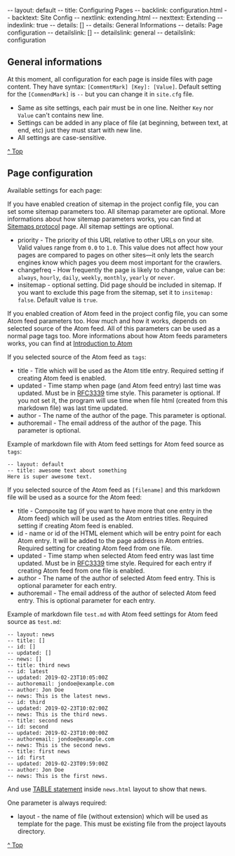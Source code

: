 -- layout: default
-- title: Configuring Pages
-- backlink: configuration.html
-- backtext: Site Config
-- nextlink: extending.html
-- nexttext: Extending
-- indexlink: true
-- details: []
-- details: General Informations
-- details: Page configuration
-- detailslink: []
-- detailslink: general
-- detailslink: configuration
## <a name="general"></a>General informations
At this moment, all configuration for each page is inside files with page
content. They have syntax: `[CommentMark] [Key]: [Value]`. Default setting
for the `[CommendMark]` is `--` but you can change it in `site.cfg` file.

- Same as site settings, each pair must be in one line. Neither `Key` nor
  `Value` can't contains new line.
- Settings can be added in any place of file (at beginning, between text, at
  end, etc) just they must start with new line.
- All settings are case-sensitive.

<a href="#top">^ Top</a>

## <a name="configuration"></a>Page configuration

Available settings for each page:

If you have enabled creation of sitemap in the project config file, you can
set some sitemap parameters too. All sitemap parameter are optional. More
informations about how sitemap parameters works, you can find at
[Sitemaps protocol](https://www.sitemaps.org/protocol.html#xmlTagDefinitions)
page. All sitemap settings are optional.

- priority - The priority of this URL relative to other URLs on your site.
  Valid values range from `0.0` to `1.0`. This value does not affect how your
  pages are compared to pages on other sites—it only lets the search engines
  know which pages you deem most important for the crawlers.
- changefreq - How frequently the page is likely to change, value can be:
  `always`, `hourly`, `daily`, `weekly`, `monthly`, `yearly` or `never`.
- insitemap - optional setting. Did page should be included in sitemap. If you
  want to exclude this page from the sitemap, set it to `insitemap: false`.
  Default value is `true`.

If you enabled creation of Atom feed in the project config file, you can some
Atom feed parameters too. How much and how it works, depends on selected source
of the Atom feed. All of this parameters can be used as a normal page tags too.
More informations about how Atom feeds parameters works, you can find at
[Introduction to Atom](https://validator.w3.org/feed/docs/atom.html)

If you selected source of the Atom feed as `tags`:

- title - Title which will be used as the Atom title entry. Required setting if
  creating Atom feed is enabled.
- updated - Time stamp when page (and Atom feed entry) last time was updated.
  Must be in [RFC3339](http://www.faqs.org/rfcs/rfc3339.html) time style. This
  parameter is optional. If you not set it, the program will use time when file
  html (created from this markdown file) was last time updated.
- author - The name of the author of the page. This parameter is optional.
- authoremail - The email address of the author of the page. This parameter is
  optional.

Example of markdown file with Atom feed settings for Atom feed source as
`tags`:

    -- layout: default
    -- title: awesome text about something
    Here is super awesome text.

If you selected source of the Atom feed as `[filename]` and this markdown file
will be used as a source for the Atom feed:

- title - Composite tag (if you want to have more that one entry in the Atom
  feed) which will be used as the Atom entries titles. Required setting if
  creating Atom feed is enabled.
- id - name or id of the HTML element which will be entry point for each Atom
  entry. It will be added to the page address in Atom entries. Required
  setting for creating Atom feed from one file.
- updated - Time stamp when selected Atom feed entry was last time updated.
  Must be in [RFC3339](http://www.faqs.org/rfcs/rfc3339.html) time style.
  Required for each entry if creating Atom feed from one file is enabled.
- author - The name of the author of selected Atom feed entry. This is
  optional parameter for each entry.
- authoremail - The email address of the author of selected Atom feed entry.
  This is optional parameter for each entry.

Example of markdown file `test.md` with Atom feed settings for Atom feed
source as `test.md`:

    -- layout: news
    -- title: []
    -- id: []
    -- updated: []
    -- news: []
    -- title: third news
    -- id: latest
    -- updated: 2019-02-23T10:05:00Z
    -- authoremail: jondoe@example.com
    -- author: Jon Doe
    -- news: This is the latest news.
    -- id: third
    -- updated: 2019-02-23T10:02:00Z
    -- news: This is the third news.
    -- title: second news
    -- id: second
    -- updated: 2019-02-23T10:00:00Z
    -- authoremail: jondoe@example.com
    -- news: This is the second news.
    -- title: first news
    -- id: first
    -- updated: 2019-02-23T09:59:00Z
    -- author: Jon Doe
    -- news: This is the first news.

And use [TABLE statement](http://docs.adacore.com/aws-docs/templates_parser/template_statements.html#table-statement)
inside `news.html` layout to show that news.

One parameter is always required:

- layout - the name of file (without extension) which will be used as template
  for the page. This must be existing file from the project layouts directory.

<a href="#top">^ Top</a>
